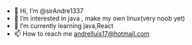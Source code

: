 - 👋 Hi, I’m @sirAndre1337
- 👀 I’m interested in java , make my own linux(very noob yet)
- 🌱 I’m currently learning java,React
- 📫 How to reach me andrelluis17@hotmail.com

<!---
sirAndre1337/sirAndre1337 is a ✨ special ✨ repository because its `README.md` (this file) appears on your GitHub profile.
You can click the Preview link to take a look at your changes.
--->
